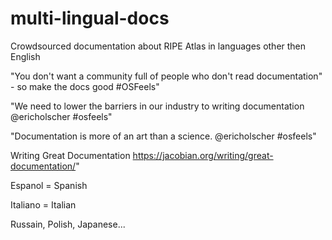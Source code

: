 # multi-lingual-docs
Crowdsourced documentation about RIPE Atlas in languages other then English

"You don't want a community full of people who don't read documentation" - so make the docs good #OSFeels" 

"We need to lower the barriers in our industry to writing documentation @ericholscher #osfeels" 

"Documentation is more of an art than a science. @ericholscher #osfeels" 

Writing Great Documentation https://jacobian.org/writing/great-documentation/"

Espanol = Spanish

Italiano = Italian 

Russain, Polish, Japanese... 
